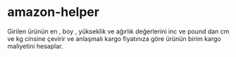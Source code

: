 # amazon-helper
Girilen ürünün en , boy , yükseklik ve ağırlık değerlerini inc ve pound dan cm ve kg cinsine çevirir ve anlaşmalı kargo fiyatınıza göre ürünün birim kargo maliyetini hesaplar.
